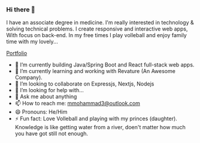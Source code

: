 ### Hi there 👋

I have an associate degree in medicine. I'm really interested in technology & solving technical problems. I create responsive and interactive web apps, With focus on back-end. In my free times I play volleball and enjoy family time with my lovely...

[Portfolio](https://mojib-mohammad.vercel.app)
<!--
**mojib2014/mojib2014** is a ✨ _special_ ✨ repository because its `README.md` (this file) appears on your GitHub profile.

Here are some ideas to get you started:
-->
- 🔭 I’m currently building Java/Spring Boot and React full-stack web apps.
- 🌱 I’m currently learning and working with Revature (An Awesome Company).
- 👯 I’m looking to collaborate on Expressjs, Nextjs, Nodejs
- 🤔 I’m looking for help with...
- 💬 Ask me about anything
- 📫 How to reach me: mmohammad3@outlook.com
- 😄 Pronouns: He/Him
- ⚡ Fun fact: Love Volleball and playing with my princes (daughter). Knowledge is like getting water from a river, doen't matter how much you have got still not enough.
